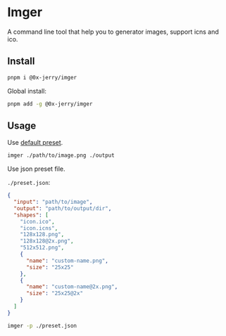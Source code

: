 # Imger

A command line tool that help you to generator images, support icns and ico.

## Install

```sh
pnpm i @0x-jerry/imger
```

Global install:

```sh
pnpm add -g @0x-jerry/imger
```

## Usage

Use [default preset](./src/presets/default.ts).

```sh
imger ./path/to/image.png ./output
```

Use json preset file.

`./preset.json`:

```json
{
  "input": "path/to/image",
  "output": "path/to/output/dir",
  "shapes": [
    "icon.ico",
    "icon.icns",
    "128x128.png",
    "128x128@2x.png",
    "512x512.png",
    {
      "name": "custom-name.png",
      "size": "25x25"
    },
    {
      "name": "custom-name@2x.png",
      "size": "25x25@2x"
    }
  ]
}
```

```sh
imger -p ./preset.json
```
